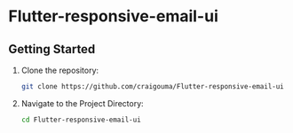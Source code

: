 # Flutter-responsive-email-ui


## Getting Started

1. Clone the repository:
   ```bash
   git clone https://github.com/craigouma/Flutter-responsive-email-ui

2. Navigate to the Project Directory:
   ```bash
   cd Flutter-responsive-email-ui
